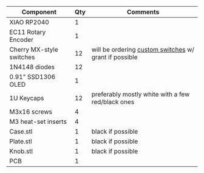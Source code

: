 | Component                | Qty | Comments                                                                                                                 |
|--------------------------|-----|--------------------------------------------------------------------------------------------------------------------------|
| XIAO RP2040              | 1   |                                                                                                                          |
| EC11 Rotary Encoder      | 1   |                                                                                                                          |
| Cherry MX-style switches | 12  | will be ordering [custom switches](https://divinikey.com/products/gateron-smoothie-linear-switches) w/ grant if possible |
| 1N4148 diodes            | 12  |                                                                                                                          |
| 0.91" SSD1306 OLED       | 1   |                                                                                                                          |
| 1U Keycaps                  | 12  | preferably mostly white with a few red/black ones                                                                        |
| M3x16 screws             | 4   |                                                                                                                          |
| M3 heat-set inserts      | 4   |                                                                                                                          |
| Case.stl                 | 1   | black if possible                                                                                                        |
| Plate.stl                | 1   | black if possible                                                                                                        |
| Knob.stl                 | 1   | black if possible                                                                                                        |
| PCB                      | 1   |          
